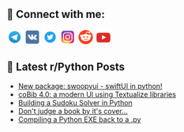 ## 🔎 Connect with me:
[<img src="https://github.com/bullbesh/bullbesh/blob/main/images/Telegram.png" width="32" height="32" />](https://t.me/bullbesh)
[<img src="https://github.com/bullbesh/bullbesh/blob/main/images/VK.png" width="32" height="32" />](https://vk.com/bullbesh)
[<img src="https://github.com/bullbesh/bullbesh/blob/main/images/Twitter.png" width="32" height="32" />](https://twitter.com/bullbesh1)
[<img src="https://github.com/bullbesh/bullbesh/blob/main/images/Instagram.png" width="32" height="32" />](https://www.instagram.com/bullbesh)
[<img src="https://github.com/bullbesh/bullbesh/blob/main/images/Reddit.png" width="32" height="32" />](https://www.reddit.com/user/bullbesh)
[<img src="https://github.com/bullbesh/bullbesh/blob/main/images/YouTube.png" width="32" height="32" />](https://www.youtube.com/channel/UCtfjRs6uzgq5mfm8S06WTcg)

## 📕 Latest r/Python Posts
<!-- BLOG-POST-LIST:START -->
- [New package: swoopyui - swiftUI in python!](https://www.reddit.com/r/Python/comments/13mwun5/new_package_swoopyui_swiftui_in_python/)
- [coBib 4.0: a modern UI using Textualize libraries](https://www.reddit.com/r/Python/comments/13mwpz4/cobib_40_a_modern_ui_using_textualize_libraries/)
- [Building a Sudoku Solver in Python](https://www.reddit.com/r/Python/comments/13mvvcc/building_a_sudoku_solver_in_python/)
- [Don&#39;t judge a book by it&#39;s cover...](https://www.reddit.com/r/Python/comments/13mtvwe/dont_judge_a_book_by_its_cover/)
- [Compiling a Python EXE back to a .py](https://www.reddit.com/r/Python/comments/13mrjlk/compiling_a_python_exe_back_to_a_py/)
<!-- BLOG-POST-LIST:END -->
